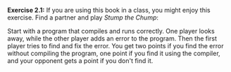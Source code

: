 **Exercise 2.1:**
If you are using this book in a class, you might enjoy this exercise. Find a partner and play *Stump the Chump*:

Start with a program that compiles and runs correctly. One player looks away, while the other player adds an error to the program. Then the first player tries to find and fix the error. You get two points if you find the error without compiling the program, one point if you find it using the compiler, and your opponent gets a point if you don't find it.